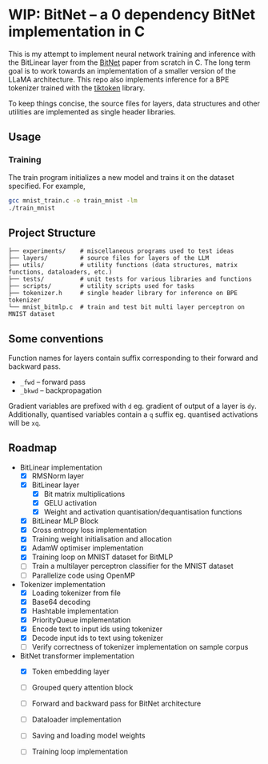 # WIP: BitNet – a 0 dependency BitNet implementation in C

This is my attempt to implement neural network training and inference with the BitLinear layer from the [BitNet](https://arxiv.org/abs/2310.11453) paper from scratch in C. The long term goal is to work towards an implementation of a smaller version of the LLaMA architecture. This repo also implements inference for a BPE tokenizer trained with the [tiktoken](https://github.com/openai/tiktoken) library.

To keep things concise, the source files for layers, data structures and other utilities are implemented as single header libraries.

## Usage

### Training

The train program initializes a new model and trains it on the dataset specified. For example,

```sh
gcc mnist_train.c -o train_mnist -lm
./train_mnist
```

## Project Structure

```plaintext
├── experiments/    # miscellaneous programs used to test ideas
├── layers/         # source files for layers of the LLM
├── utils/          # utility functions (data structures, matrix functions, dataloaders, etc.)
├── tests/          # unit tests for various libraries and functions
├── scripts/        # utility scripts used for tasks
├── tokenizer.h     # single header library for inference on BPE tokenizer
└── mnist_bitmlp.c  # train and test bit multi layer perceptron on MNIST dataset
```

## Some conventions

Function names for layers contain suffix corresponding to their forward and backward pass.

- `_fwd` – forward pass
- `_bkwd` – backpropagation

Gradient variables are prefixed with `d` eg. gradient of output of a layer is `dy`. Additionally, quantised variables contain a `q` suffix eg. quantised activations will be `xq`.

## Roadmap

- BitLinear implementation
    - [x] RMSNorm layer
    - [x] BitLinear layer
        - [x] Bit matrix multiplications
        - [x] GELU activation
        - [x] Weight and activation quantisation/dequantisation functions
    - [x] BitLinear MLP Block
    - [x] Cross entropy loss implementation
    - [x] Training weight initialisation and allocation
    - [x] AdamW optimiser implementation
    - [x] Training loop on MNIST dataset for BitMLP
    - [ ] Train a multilayer perceptron classifier for the MNIST dataset
    - [ ] Parallelize code using OpenMP
- Tokenizer implementation
    - [x] Loading tokenizer from file
    - [x] Base64 decoding
    - [x] Hashtable implementation
    - [x] PriorityQueue implementation
    - [x] Encode text to input ids using tokenizer
    - [x] Decode input ids to text using tokenizer
    - [ ] Verify correctness of tokenizer implementation on sample corpus
- BitNet transformer implementation
    - [x] Token embedding layer
    - [ ] Grouped query attention block
    - [ ] Forward and backward pass for BitNet architecture
    - [ ] Dataloader implementation
    - [ ] Saving and loading model weights
    - [ ] Training loop implementation

